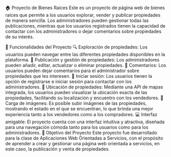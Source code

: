 🏠 Proyecto de Bienes Raíces
Este es un proyecto de página web de bienes raíces que permite a los usuarios explorar, vender y publicar propiedades de manera sencilla. Los administradores pueden gestionar todas las publicaciones, mientras que los usuarios registrados tienen la capacidad de contactar con los administradores o dejar comentarios sobre propiedades de su interés.

🚀 Funcionalidades del Proyecto
🔍 Exploración de propiedades: Los usuarios pueden navegar entre las diferentes propiedades disponibles en la plataforma.
📝 Publicación y gestión de propiedades: Los administradores pueden añadir, editar, actualizar o eliminar propiedades.
💬 Comentarios: Los usuarios pueden dejar comentarios para el administrador sobre propiedades que les interesen.
🔑 Iniciar sesión: Los usuarios tienen la opción de registrarse e iniciar sesión para contactar con los administradores.
📍 Ubicación de propiedades: Mediante una API de mapas integrada, los usuarios pueden visualizar la ubicación exacta de las propiedades, facilitando su localización y encuentro con los vendedores.
📸 Carga de imágenes: Es posible subir imágenes de las propiedades, mostrando el estado en el que se encuentran, lo que brinda una mejor experiencia tanto a los vendedores como a los compradores.
💻 Interfaz amigable: El proyecto cuenta con una interfaz intuitiva y atractiva, diseñada para una navegación cómoda tanto para los usuarios como para los administradores.
🎯 Objetivo del Proyecto
Este proyecto fue desarrollado para la clase de Aplicaciones Web Orientadas a Servicios, con el propósito de aprender a crear y gestionar una página web orientada a servicios, en este caso, la publicación y venta de propiedades.
